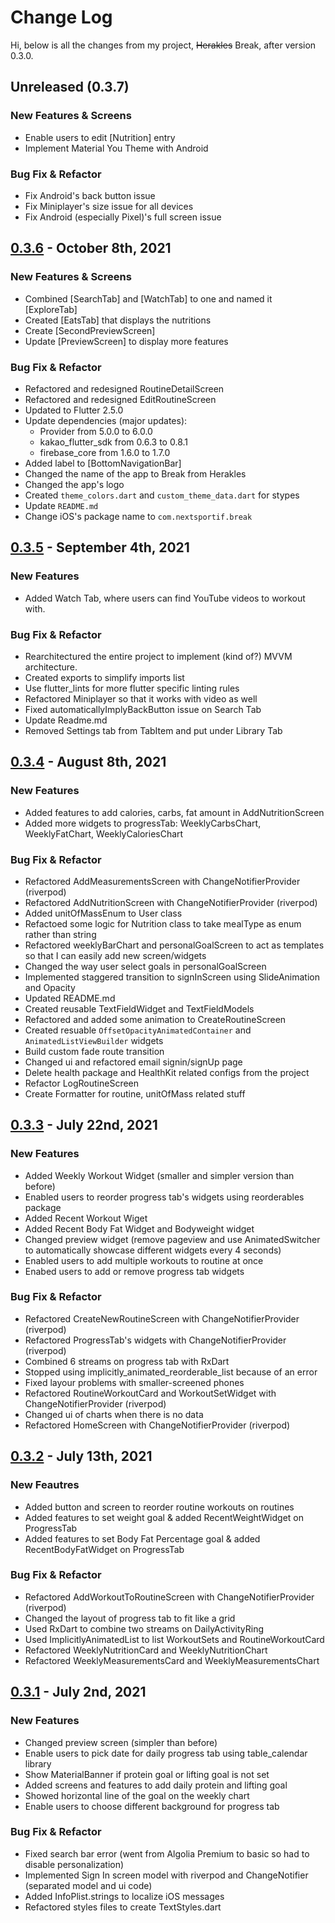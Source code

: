 # Change Log

Hi, below is all the changes from my project, ~~Herakles~~ Break, after version 0.3.0.

## Unreleased (0.3.7)
### New Features & Screens
- Enable users to edit [Nutrition] entry
- Implement Material You Theme with Android

### Bug Fix & Refactor
- Fix Android's back button issue
- Fix Miniplayer's size issue for all devices
- Fix Android (especially Pixel)'s full screen issue

## [0.3.6] - October 8th, 2021
### New Features & Screens
- Combined [SearchTab] and [WatchTab] to one and named it [ExploreTab]
- Created [EatsTab] that displays the nutritions
- Create [SecondPreviewScreen]
- Update [PreviewScreen] to display more features

### Bug Fix & Refactor
- Refactored and redesigned RoutineDetailScreen 
- Refactored and redesigned EditRoutineScreen
- Updated to Flutter 2.5.0
- Update dependencies (major updates):
  - Provider from 5.0.0 to 6.0.0
  - kakao_flutter_sdk from 0.6.3 to 0.8.1
  - firebase_core from 1.6.0 to 1.7.0
- Added label to [BottomNavigationBar]
- Changed the name of the app to Break from Herakles
- Changed the app's logo
- Created `theme_colors.dart` and `custom_theme_data.dart` for stypes
- Update `README.md`
- Change iOS's package name to `com.nextsportif.break`  

## [0.3.5] - September 4th, 2021
### New Features
- Added Watch Tab, where users can find YouTube videos to workout with. 

### Bug Fix & Refactor
- Rearchitectured the entire project to implement (kind of?) MVVM architecture.
- Created exports to simplify imports list
- Use flutter_lints for more flutter specific linting rules
- Refactored Miniplayer so that it works with video as well
- Fixed automaticallyImplyBackButton issue on Search Tab
- Update Readme.md
- Removed Settings tab from TabItem and put under Library Tab

## [0.3.4] - August 8th, 2021
### New Features
- Added features to add calories, carbs, fat amount in AddNutritionScreen
- Added more widgets to progressTab: WeeklyCarbsChart, WeeklyFatChart, WeeklyCaloriesChart

### Bug Fix & Refactor
- Refactored AddMeasurementsScreen with ChangeNotifierProvider (riverpod)
- Refactored AddNutritionScreen with ChangeNotifierProvider (riverpod)
- Added unitOfMassEnum to User class
- Refactoed some logic for Nutrition class to take mealType as enum rather than string
- Refactored weeklyBarChart and personalGoalScreen to act as templates so that I can easily add new screen/widgets
- Changed the way user select goals in personalGoalScreen
- Implemented staggered transition to signInScreen using SlideAnimation and Opacity
- Updated README.md
- Created reusable TextFieldWidget and TextFieldModels
- Refactored and added some animation to CreateRoutineScreen
- Created resuable `OffsetOpacityAnimatedContainer` and `AnimatedListViewBuilder` widgets
- Build custom fade route transition
- Changed ui and refactored email signin/signUp page
- Delete health package and HealthKit related configs from the project
- Refactor LogRoutineScreen
- Create Formatter for routine, unitOfMass related stuff

## [0.3.3] - July 22nd, 2021
### New Features
- Added Weekly Workout Widget (smaller and simpler version than before)
- Enabled users to reorder progress tab's widgets using reorderables package
- Added Recent Workout Wiget
- Added Recent Body Fat Widget and Bodyweight widget
- Changed preview widget (remove pageview and use AnimatedSwitcher to automatically showcase different widgets every 4 seconds)
- Enabled users to add multiple workouts to routine at once
- Enabed users to add or remove progress tab widgets

### Bug Fix & Refactor
- Refactored CreateNewRoutineScreen with ChangeNotifierProvider (riverpod)
- Refactored ProgressTab's widgets with ChangeNotifierProvider (riverpod)
- Combined 6 streams on progress tab with RxDart
- Stopped using implicitly_animated_reorderable_list because of an error
- Fixed layour problems with smaller-screened phones
- Refactored RoutineWorkoutCard and WorkoutSetWidget with ChangeNotifierProvider (riverpod)
- Changed ui of charts when there is no data
- Refactored HomeScreen with ChangeNotifierProvider (riverpod) 

## [0.3.2] - July 13th, 2021
### New Feautres
- Added button and screen to reorder routine workouts on routines
- Added features to set weight goal & added RecentWeightWidget on ProgressTab
- Added features to set Body Fat Percentage goal & added RecentBodyFatWidget on ProgressTab

### Bug Fix & Refactor
- Refactored AddWorkoutToRoutineScreen with ChangeNotifierProvider (riverpod)
- Changed the layout of progress tab to fit like a grid
- Used RxDart to combine two streams on DailyActivityRing
- Used ImplicitlyAnimatedList to list WorkoutSets and RoutineWorkoutCard
- Refactored WeeklyNutritionCard and WeeklyNutritionChart
- Refactored WeeklyMeasurementsCard and WeeklyMeasurementsChart

## [0.3.1] - July 2nd, 2021
### New Features
- Changed preview screen (simpler than before)
- Enable users to pick date for daily progress tab using table_calendar library
- Show MaterialBanner if protein goal or lifting goal is not set
- Added screens and features to add daily protein and lifting goal
- Showed horizontal line of the goal on the weekly chart
- Enable users to choose different background for progress tab

### Bug Fix & Refactor
- Fixed search bar error (went from Algolia Premium to basic so had to disable personalization)
- Implemented Sign In screen model with riverpod and ChangeNotifier (separated model and ui code)
- Added InfoPlist.strings to localize iOS messages
- Refactored styles files to create TextStyles.dart

[0.3.6]: https://github.com/heeyunlee/break/compare/054a3316c3963866a36a2a6a8ea155120acbfd78..57c61659ebbd5b9743f01c7e7ef0c263888441d8
[0.3.5]: https://github.com/heeyunlee/herakless/compare/054a3316c3963866a36a2a6a8ea155120acbfd78..c308a8db5953b879f62334f6b045e489058e23f7
[0.3.4]: https://github.com/heeyunlee/herakless/compare/054a3316c3963866a36a2a6a8ea155120acbfd78..c308a8db5953b879f62334f6b045e489058e23f7
[0.3.3]: https://github.com/heeyunlee/herakless/compare/ea1d7a2abec9c652e2e508e1326df011b1ab2e8b..054a3316c3963866a36a2a6a8ea155120acbfd78
[0.3.2]: https://github.com/heeyunlee/herakless/compare/db5c6992dcc41fd9f5f11160333509e97fa42019..ea1d7a2abec9c652e2e508e1326df011b1ab2e8b
[0.3.1]: https://github.com/heeyunlee/herakless/compare/42acc8b1464d163177826bd24b6bd69e9f883173..db5c6992dcc41fd9f5f11160333509e97fa42019